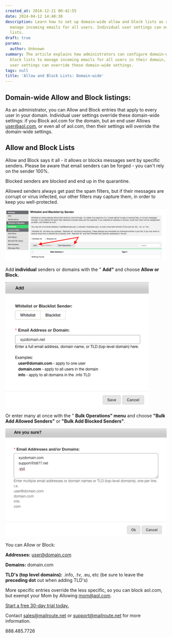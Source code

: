 ```yaml
---
created_at: 2016-12-21 00:42:55
date: 2024-04-12 14:40:30
description: Learn how to set up domain-wide allow and block lists as an admin to
  manage incoming emails for all users. Individual user settings can override these
  lists.
draft: true
params:
  author: Unknown
summary: The article explains how administrators can configure domain-wide allow and
  block lists to manage incoming emails for all users in their domain, and how individual
  user settings can override these domain-wide settings.
tags: null
title: 'Allow and Block Lists: Domain-wide'
---
```



## Domain-wide Allow and Block listings:

As an administrator, you can Allow and Block entries that apply to every user
in your domain. Individual user settings override these domain-wide settings:
if you Block aol.com for the domain, but an end user Allows user@aol.com, or
even all of aol.com, then their settings will override the domain-wide
settings.

## Allow and Block Lists

Allow and Block says it all - it allows or blocks messages sent by specific
senders. Please be aware that email senders can be forged - you can't rely on
the sender 100%.

Blocked senders are blocked and end up in the quarantine.

Allowed senders always get past the spam filters, but if their messages are
corrupt or virus infected, our other filters may capture them, in order to
keep you well-protected.

![Screen_Shot_2018-04-20_at_10.19.08_AM.png](screen_shot_2018-04-20_at_101908_am.png)

Add **individual** senders or domains with the " **Add"** and choose **Allow
or Block.**

![Screen_Shot_2018-04-20_at_10.19.51_AM.png](screen_shot_2018-04-20_at_101951_am.png)

Or enter many at once with the " **Bulk Operations" menu** and choose **"Bulk
Add Allowed Senders"** or **"Bulk Add Blocked Senders"**.

![Screen_Shot_2018-04-20_at_10.21.44_AM.png](screen_shot_2018-04-20_at_102144_am.png)

You can Allow or Block:

**Addresses:** user@domain.com

**Domains:** domain.com

**TLD's (top level domains):** .info, .tv, .eu, etc (be sure to leave the
**preceding dot** out when adding TLD's)

More specific entries override the less specific, so you can block aol.com,
but exempt your Mom by Allowing mom@aol.com.

[Start a free 30-day trial today.](http://mailroute.net/signup.html)

Contact [sales@mailroute.net](mailto:sales@mailroute.net) or
[support@mailroute.net](mailto:support@mailroute.net) for more information.

888.485.7726

